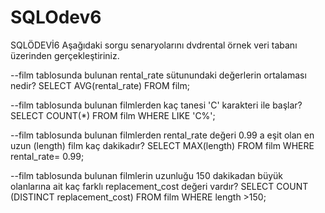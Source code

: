 # SQLOdev6
SQLÖDEVİ6
Aşağıdaki sorgu senaryolarını dvdrental örnek veri tabanı üzerinden gerçekleştiriniz.

--film tablosunda bulunan rental_rate sütunundaki değerlerin ortalaması nedir?
SELECT AVG(rental_rate) FROM film;

--film tablosunda bulunan filmlerden kaç tanesi 'C' karakteri ile başlar?
SELECT COUNT(*) FROM film
WHERE LIKE 'C%';

--film tablosunda bulunan filmlerden rental_rate değeri 0.99 a eşit olan en uzun (length) film kaç dakikadır?
SELECT MAX(length) FROM film
WHERE rental_rate= 0.99;


--film tablosunda bulunan filmlerin uzunluğu 150 dakikadan büyük olanlarına ait kaç farklı replacement_cost değeri vardır?
SELECT COUNT (DISTINCT replacement_cost) FROM film
WHERE length >150;
